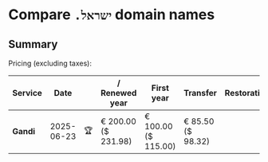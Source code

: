 # Compare `.ישראל` domain names

## Summary

Pricing (excluding taxes):

| Service | Date |  | / Renewed year | First year | Transfer | Restoration |
|--|--|--|--|--|--|--|
| **Gandi** | 2025-06-23 | 🏆 | € 200.00<br>($ 231.98) | € 100.00<br>($ 115.00) | € 85.50<br>($ 98.32) |  |
